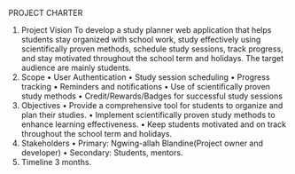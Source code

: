 PROJECT CHARTER
1.	Project Vision
To develop a study planner web application that helps students stay organized with school work, study effectively using scientifically proven methods, schedule study sessions, track progress, and stay motivated throughout the school term and holidays. The target audience are mainly students.
2.	Scope
•	User Authentication
•	Study session scheduling
•	Progress tracking
•	Reminders and notifications
•	Use of scientifically proven study methods
•	Credit/Rewards/Badges for successful study sessions
3.	Objectives
•	Provide a comprehensive tool for students to organize and plan their studies.
•	Implement scientifically proven study methods to enhance learning effectiveness.
•	Keep students motivated and on track throughout the school term and holidays.
4.	Stakeholders
•	Primary: Ngwing-allah Blandine(Project owner and developer)
•	Secondary: Students, mentors.
5.	Timeline 
3 months.
 
